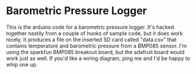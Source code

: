Barometric Pressure Logger
==========================

This is the arduino code for a barometric pressure logger.  It's hacked
together nastily from a couple of hunks of sample code, but it does work
nicely.  It produces a file on the inserted SD card called "data.csv" that
contains temperature and barometric pressure from a BMP085 sensor.  I'm using
the sparkfun BMP085 breakout board, but the adafruit board would work just as
well.  If you'd like a wiring diagram, ping me and I'd be happy to whip one up.

